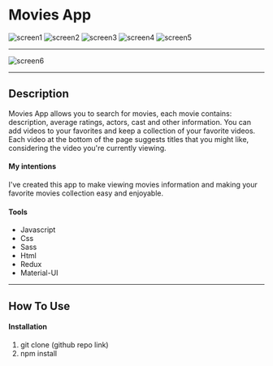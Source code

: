 # Movies App

![screen1](https://user-images.githubusercontent.com/46655309/127917135-f9740ba4-51a4-4c50-8f6a-dc8c6a2b4f20.png)
![screen2](https://user-images.githubusercontent.com/46655309/120081104-08dcba00-c0bc-11eb-885a-73ca5e842dbb.JPG)
![screen3](https://user-images.githubusercontent.com/46655309/120081105-09755080-c0bc-11eb-895f-d83517c59d70.JPG)
![screen4](https://user-images.githubusercontent.com/46655309/120081108-0a0de700-c0bc-11eb-80ff-38f5f29f9fc6.JPG)
![screen5](https://user-images.githubusercontent.com/46655309/120081110-0aa67d80-c0bc-11eb-84c6-9ca79b60622d.JPG)





------------------------------------------------------------------------------------------------------------------------------




![screen6](https://user-images.githubusercontent.com/46655309/120081111-0aa67d80-c0bc-11eb-9f26-57a2566167aa.JPG)

---


## Description

Movies App allows you to search for movies, each movie contains: description, average ratings, actors, cast and other information. You can add videos to your favorites and keep a collection of your favorite videos. Each video at the bottom of the page suggests titles that you might like, considering the video you're currently viewing.

#### My intentions

I've created this app to make viewing movies information and making your favorite movies collection easy and enjoyable.

#### Tools

- Javascript
- Css
- Sass
- Html
- Redux
- Material-UI

---

## How To Use


#### Installation

1. git clone (github repo link)
2. npm install 
